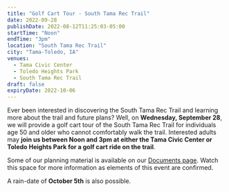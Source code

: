 ```yaml
---
title: "Golf Cart Tour - South Tama Rec Trail"
date: 2022-09-28
publishDate: 2022-08-12T11:25:03-05:00
startTime: "Noon"
endTime: "3pm"
location: "South Tama Rec Trail"
city: "Tama-Toledo, IA"
venues:
  - Tama Civic Center
  - Toledo Heights Park
  - South Tama Rec Trail
draft: false
expiryDate: 2022-10-06
---
```


Ever been interested in discovering the South Tama Rec Trail and learning more about the trail and future plans?  Well, on **Wednesday, September 28**, we will provide a golf cart tour of the South Tama Rec Trail for individuals age 50 and older who cannot comfortably walk the trail. Interested adults may **join us between Noon and 3pm at either the Tama Civic Center or Toledo Heights Park for a golf cart ride on the trail**.

Some of our planning material is available on our [Documents page](./document). Watch this space for more information as elements of this event are confirmed.  

A rain-date of **October 5th** is also possible.  



   
 
